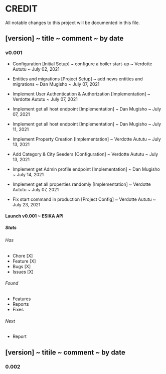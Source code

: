 # CREDIT

All notable changes to this project will be documented in this file.

## [version] ~ title ~ comment ~ by date

### v0.001

- Configuration [Initial Setup] ~ configure a boiler start-up ~ Verdotte Aututu ~ July 02, 2021

- Entities and migrations [Project Setup] ~ add news entities and migrations ~ Dan Mugisho ~ July 07, 2021

- Implement User Authentication & Authorization [Implementation] ~ Verdotte Aututu ~ July 07, 2021

- Implement get all host endpoint [Implementation] ~ Dan Mugisho ~ July 07, 2021

- Implement get all host endpoint [Implementation] ~ Dan Mugisho ~ July 11, 2021

- Implement Property Creation [Implementation] ~ Verdotte Aututu ~ July 13, 2021

- Add Category & City Seeders [Configuration] ~ Verdotte Aututu ~ July 13, 2021

- Implement get Admin profile endpoint [Implementation] ~ Dan Mugisho ~ July 14, 2021

- Implement get all properties randomly [Implementation] ~ Verdotte Aututu ~ July 07, 2021

- Fix start command in production [Project Config] ~ Verdotte Aututu ~ July 23, 2021

#### Launch v0.001 ~ ESIKA API

##### Stats

###### Has

- Chore [X]
- Feature [X]
- Bugs [X]
- Issues [X]

###### Found

- Features
- Reports
- Fixes

###### Next

- Report

## [version] ~ titile ~ comment ~ by date

### 0.002
